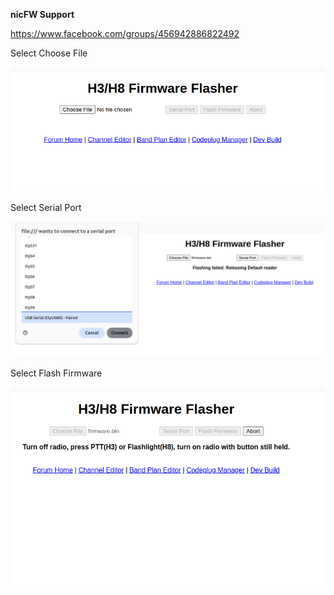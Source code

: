 **nicFW Support**

https://www.facebook.com/groups/456942886822492


Select Choose File



![screenshot](doc/01.png)


Select Serial Port


![screenshot](doc/03.png)


Select Flash Firmware



![screenshot](doc/04.png)


